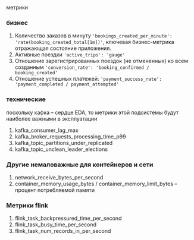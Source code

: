 метрики

### бизнес

1) Количество заказов в минуту `'bookings_created_per_minute': 'rate(booking_created_total[1m])'`, ключевая бизнес-метрика отражающая состояние
   приложения.
2) Активные поездки `'active_trips': 'gauge'`
3) Отношение зарегистрированных поездок (не отмененных) ко всем созданным `'conversion_rate': 'booking_confirmed / booking_created'`
4) Отношение успешных платежей: `'payment_success_rate': 'payment_completed / payment_attempted'`

### технические

поскольку кафка – сердце EDA, то метрики этой подсистемы будут наиболее важными в эксплуатации

1) kafka_consumer_lag_max
2) kafka_broker_requests_processing_time_p99
3) kafka_topic_partitions_under_replicated
4) kafka_topic_unclean_leader_elections

### Другие немаловажные для контейнеров и сети

1) network_receive_bytes_per_second
2) container_memory_usage_bytes / container_memory_limit_bytes – процент потребляемой памяти

### Метрики flink

1) flink_task_backpressured_time_per_second 
2) flink_task_busy_time_per_second  
3) flink_task_num_records_in_per_second 
